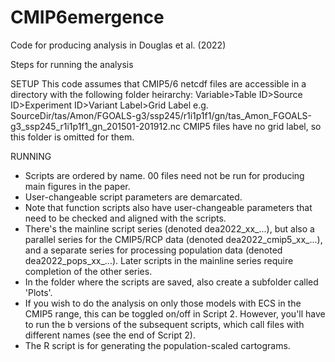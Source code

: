 # CMIP6emergence
Code for producing analysis in Douglas et al. (2022)

Steps for running the analysis

SETUP
This code assumes that CMIP5/6 netcdf files are accessible in a directory with the following folder heirarchy:
Variable>Table ID>Source ID>Experiment ID>Variant Label>Grid Label
e.g. SourceDir/tas/Amon/FGOALS-g3/ssp245/r1i1p1f1/gn/tas_Amon_FGOALS-g3_ssp245_r1i1p1f1_gn_201501-201912.nc
CMIP5 files have no grid label, so this folder is omitted for them.

RUNNING
- Scripts are ordered by name. 00 files need not be run for producing main figures in the paper.
- User-changeable script parameters are demarcated.
- Note that function scripts also have user-changeable parameters that need to be checked and aligned with the scripts.
- There's the mainline script series (denoted dea2022_xx_...), but also a parallel series for the CMIP5/RCP data (denoted dea2022_cmip5_xx_...), and a separate series for processing population data (denoted dea2022_pops_xx_...). Later scripts in the mainline series require completion of the other series. 
- In the folder where the scripts are saved, also create a subfolder called 'Plots'.
- If you wish to do the analysis on only those models with ECS in the CMIP5 range, this can be toggled on/off in Script 2. However, you'll have to run the b versions of the subsequent scripts, which call files with different names (see the end of Script 2). 
- The R script is for generating the population-scaled cartograms.
